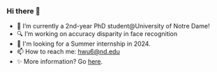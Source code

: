 ### Hi there 👋
- 🌱 I’m currently a 2nd-year PhD student@University of Notre Dame!
- 🔍 I’m working on accuracy disparity in face recognition
- 🔭 I'm looking for a Summer internship in 2024.
- 📫 How to reach me: [hwu6@nd.edu](hwu6@nd.edu)
- ✨ More information? Go [here](https://haiyuwu.com/).
<!--
**HaiyuWu/HaiyuWu** is a ✨ _special_ ✨ repository because its `README.md` (this file) appears on your GitHub profile.

Here are some ideas to get you started:

- 🔭 I’m currently working on ...
- 🌱 I’m currently learning ...
- 👯 I’m looking to collaborate on ...
- 🤔 I’m looking for help with ...
- 💬 Ask me about ...
- 📫 How to reach me: ...
- 😄 Pronouns: ...
- ⚡ Fun fact: ...
-->
